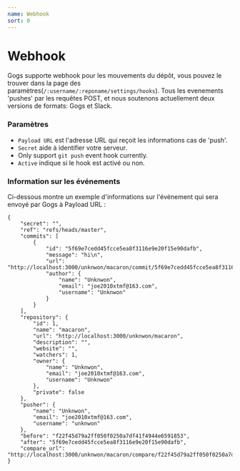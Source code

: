 ```yaml
---
name: Webhook
sort: 0
---
```


# Webhook

Gogs supporte webhook pour les mouvements du dépôt, vous pouvez le trouver dans la page des paramètres(`/:username/:reponame/settings/hooks`). Tous les evenements 'pushes' par les requêtes POST, et nous soutenons actuellement deux versions de formats: Gogs et Slack.

### Paramètres

- `Payload URL` est l'adresse URL qui reçoit les informations cas de 'push'.
- `Secret` aide à identifier votre serveur.
- Only support `git push` event hook currently.
- `Active` indique si le hook est activé ou non.

### Information sur les événements

Ci-dessous montre un exemple d'informations sur l'événement qui sera envoyé par Gogs à Payload URL :

```
{
    "secret": "",
    "ref": "refs/heads/master",
    "commits": [
        {
            "id": "5f69e7cedd45fcce5ea8f3116e9e20f15e90dafb",
            "message": "hi\n",
            "url": "http://localhost:3000/unknwon/macaron/commit/5f69e7cedd45fcce5ea8f3116e9e20f15e90dafb",
            "author": {
                "name": "Unknwon",
                "email": "joe2010xtmf@163.com",
                "username": "Unknwon"
            }
        }
    ],
    "repository": {
        "id": 1,
        "name": "macaron",
        "url": "http://localhost:3000/unknwon/macaron",
        "description": "",
        "website": "",
        "watchers": 1,
        "owner": {
            "name": "Unknwon",
            "email": "joe2010xtmf@163.com",
            "username": "Unknwon"
        },
        "private": false
    },
    "pusher": {
        "name": "Unknwon",
        "email": "joe2010xtmf@163.com",
        "username": "unknwon"
    },
    "before": "f22f45d79a2ff050f0250a7df41f4944e6591853",
    "after": "5f69e7cedd45fcce5ea8f3116e9e20f15e90dafb",
    "compare_url": "http://localhost:3000/unknwon/macaron/compare/f22f45d79a2ff050f0250a7df41f4944e6591853...5f69e7cedd45fcce5ea8f3116e9e20f15e90dafb"
}
```
